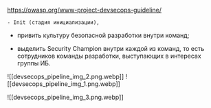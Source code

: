 https://owasp.org/www-project-devsecops-guideline/
	
	- Init (стадия инициализации), 
- привить культуру безопасной разработки внутри команд;  
    
- выделить Security Champion внутри каждой из команд, то есть сотрудников команды разработки, выступающих в интересах группы ИБ.


![[devsecops_pipeline_img_2.png.webp]]
![[devsecops_pipeline_img_1.png.webp]]

![[devsecops_pipeline_img_3.png.webp]]
